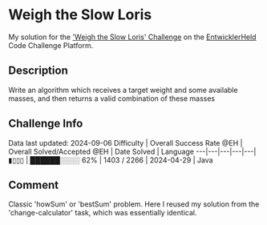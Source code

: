 # Weigh the Slow Loris

My solution for the ['Weigh the Slow Loris' Challenge](https://platform.entwicklerheld.de/challenge/weigh-the-slow-loris?technology=Java) on the [EntwicklerHeld](https://platform.entwicklerheld.de/) Code Challenge Platform.

## Description
Write an algorithm which receives a target weight and some available masses, and then returns a valid combination of these masses

## Challenge Info
Data last updated: 2024-09-06
Difficulty | Overall Success Rate @EH | Overall Solved/Accepted @EH | Date Solved | Language
---|---|---|---|---|
▮▯▯▯ | ██████░░░░ 62% | 1403 / 2266 | 2024-04-29 | Java

## Comment
Classic 'howSum' or 'bestSum' problem. Here I reused my solution from the 'change-calculator' task, which was essentially identical.